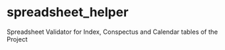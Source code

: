 # spreadsheet_helper
Spreadsheet Validator for Index, Conspectus and Calendar tables of the Project
